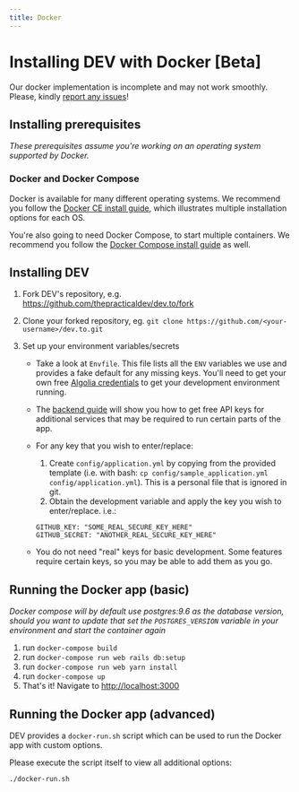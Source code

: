 ```yaml
---
title: Docker
---
```


# Installing DEV with Docker [Beta]

Our docker implementation is incomplete and may not work smoothly. Please,
kindly [report any
issues](https://github.com/thepracticaldev/dev.to/issues/new/choose)!

## Installing prerequisites

_These prerequisites assume you're working on an operating system supported by
Docker._

### Docker and Docker Compose

Docker is available for many different operating systems. We recommend you
follow the [Docker CE install guide](https://docs.docker.com/install/), which
illustrates multiple installation options for each OS.

You're also going to need Docker Compose, to start multiple containers. We
recommend you follow the [Docker Compose install
guide](https://docs.docker.com/compose/install/) as well.

## Installing DEV

1. Fork DEV's repository, e.g. <https://github.com/thepracticaldev/dev.to/fork>
1. Clone your forked repository, eg. `git clone https://github.com/<your-username>/dev.to.git`
1. Set up your environment variables/secrets

   - Take a look at `Envfile`. This file lists all the `ENV` variables we use
     and provides a fake default for any missing keys. You'll need to get your
     own free [Algolia credentials](/backend/algolia) to get your development
     environment running.
   - The [backend guide](/backend) will show you how to get free API keys for
     additional services that may be required to run certain parts of the app.
   - For any key that you wish to enter/replace:

     1. Create `config/application.yml` by copying from the provided template
        (i.e. with bash: `cp config/sample_application.yml config/application.yml`). This is a personal file that is ignored in
        git.
     1. Obtain the development variable and apply the key you wish to
        enter/replace. i.e.:

     ```shell
     GITHUB_KEY: "SOME_REAL_SECURE_KEY_HERE"
     GITHUB_SECRET: "ANOTHER_REAL_SECURE_KEY_HERE"
     ```

   - You do not need "real" keys for basic development. Some features require
     certain keys, so you may be able to add them as you go.

## Running the Docker app (basic)

_Docker compose will by default use postgres:9.6 as the database version, should
you want to update that set the `POSTGRES_VERSION` variable in your environment
and start the container again_

1. run `docker-compose build`
1. run `docker-compose run web rails db:setup`
1. run `docker-compose run web yarn install`
1. run `docker-compose up`
1. That's it! Navigate to <http://localhost:3000>

## Running the Docker app (advanced)

DEV provides a `docker-run.sh` script which can be used to run the Docker app
with custom options.

Please execute the script itself to view all additional options:

```shell
./docker-run.sh
```
